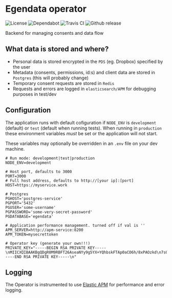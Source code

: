 # Egendata operator

![License](https://flat.badgen.net/github/license/egendata/operator)
![Dependabot](https://flat.badgen.net/dependabot/egendata/operator?icon=dependabot)
![Travis CI](https://flat.badgen.net/travis/egendata/operator?icon=travis)
![Github release](https://flat.badgen.net/github/release/egendata/operator?icon=github)

Backend for managing consents and data flow

## What data is stored and where?

- Personal data is stored encrypted in the `PDS` (eg. Dropbox) specified by the user
- Metadata (consents, permissions, id:s) and client data are stored in `Postgres` (this will probably change)
- Temporary consent requests are stored in `Redis`
- Requests and errors are logged in `elasticsearch/APM` for debugging purposes in test/dev

## Configuration

The application runs with default cofiguration if `NODE_ENV` is `development`
(default) or `test` (default when running tests). When running in `production`
these environment variables *must* be set or the application will not start.

These variables may optionally be overridden in an `.env` file on your dev
machine.

```
# Run mode: development|test|production
NODE_ENV=development

# Host port, defaults to 3000
PORT=3000
# Full host address, defaults to http://[your ip]:[port]
HOST=https://myservice.work

# Postgres
PGHOST='postgres-service'
PGPORT='5432'
PGUSER='some-username'
PGPASSWORD='some-very-secret-password'
PGDATABASE='egendata'

# Application performance management. turned off if val is ''
APM_SERVER=http://apm-service:8200
APM_TOKEN=mysecrettoken

# Operator key (generate your own!!!)
PRIVATE_KEY="-----BEGIN RSA PRIVATE KEY-----\nMIICXQIBAAKBgQDgR0M9RBFT26AseaNYy9g5YX+YQhbskFTAp0aCO6h/8xPAOzkd\n7sO+Lqrx4Ljs8iuUTv7JUbx8+ml+7IMKYjpFx4eFQ1kcEW9IL5xSKKcHt2O359cy\n5KbBExqj4Fr2JkmCE+XcMJa5GGOnpNKB92pmJtfOkjVBVQ280n/j8suyCwIDAQAB\nAoGBAMwGqBl86ZJy0nSDN2EZF5ujoXJ+dOJBrogP5CmnYfL7y3Ttq1kakwFY7PPb\nLf+HkrN5ZXj5HVJIb14ihFcW4tBR2EtABhuv2J6ZNx0KnDxUj+mJlb7GNgr5eayI\nUibIu8/eQh2+CGMilI/KR8zlRiHpD8BgttfBaRktGIrzklQJAkEA9C8JgnAGUbPp\n3rc3dEZR6pEcOGI5Fjo3uvhbOYO5oa4tJszNF1Fh1oUmn17J6yoMnh0qPG4snL2B\nOgSB8OCOnwJBAOshovf7obbVZFzQ7ikYImT/pqz7f7eV1+Uv1MRfGsXAc0EAXDrh\nAPiJ5icWkeRDCFxaTAy/8lrDGgDcL2CSoRUCQQCem4L4x91C6rMJaEbL7vU8gL8s\n3JgqGOykNLfElwxXubQ4VKUO9Vywo9JfiIlth+WkOlt53zJ5KRqsXcstdB8PAkAo\nw6IfYA6/Reuqc8Z2dWqxG+lnoAqaZ24Qm+RFTz+y/RR+NnPG+W9Tp4SxTiZo7n4q\nlLUOmNCJj72YXJQSKBmpAkAyDc4PrJ3nFt45BOEnRuXE60Lv3VzLPdWggOLcKTbW\nr6NAWQS0VNdXEmJVmdoKFhJAeUvLrXPtBGqPS7HO6A8A\n-----END RSA PRIVATE KEY-----\n"
```

## Logging

The Operator is instrumented to use [Elastic APM](https://www.elastic.co/products/apm)
for performance and error logging.
